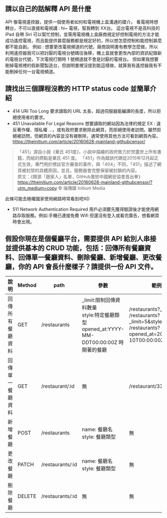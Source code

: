 ## 請以自己的話解釋 API 是什麼
API 像電視遙控器，提供一個使用者如何和電視機上盒溝通的媒介。
看電視時想轉台，不可以直接和電視講 : hi~ 電視，幫我轉到 XX台。 這台電視不是高科技的 iPad 自帶 Siri 可以幫忙控制，並需用電視機上盒廠商規定好控制電視的方法才能成功遙控電視，而且能提供甚麼服務都是規定好的，所以想怎麼控制和能控制甚麼都不能自創。
例如 :
想要更改電視頻道的代號，廠商說明書有教學怎麼做，所以利用遙控器我可以把討厭的電視台號碼往後移，機上盒就會更改內部的資訊紀錄新的電視台代號，下次電視打開時 1 號頻道就不會是討厭的電視台。
但如果我想要刪掉電視裡的假新聞製造台，但說明書裡沒提到能這樣做，就算我有遙控器我有不能刪掉任何一台電視頻道。



## 請找出三個課程沒教的 HTTP status code 並簡單介紹
- 414 URI Too Long
要求讀取的 URL 太長，超過伺服器能編譯的長度，所以拒絕使用者的要求。
- 451 Unavailable For Legal Reasons
想要讀取的網站因為法律的規定 EX : 違反著作權、隱私權 ...，或有政府要求刪除此網頁，而拒絕使用者訪問。雖然拒絕被訪問，但網頁的內容並沒有被刪除，通常使用其他方法可看到網頁內容。https://theinitium.com/article/20160628-mainland-githubcensor/


> 「451」源自小說《華氏 451度》，小說中描繪的政府致力於焚盡世上所有書籍，而紙的燃點是華氏 451 度。 「451」作為錯誤代碼從2015年12月起正式生效，專門用於標註官方審查的事件，與「404」不同，「451」描述了網頁被封禁的具體原因，並且，服務器會完整保留被封鎖的內容。  
>   原文：《開源「趙家人」名單，GitHub激怒中國網安協會首出拳》 https://theinitium.com/article/20160628-mainland-githubcensor/?utm_medium=copy
> © 端傳媒 Initium Media
> 
此條可能去極權國家使用網路時常看到吧XD
- 511 Network Authentication Required 
用戶必須要先獲得驗證後才能使用網路存取服務。例如:手機已連接免費 Wifi 但還沒有登入或看完廣告，想看網頁時會出現。


## 假設你現在是個餐廳平台，需要提供 API 給別人串接並提供基本的 CRUD 功能，包括：回傳所有餐廳資料、回傳單一餐廳資料、刪除餐廳、新增餐廳、更改餐廳，你的 API 會長什麼樣子？請提供一份 API 文件。
| 說明            | Method | path       | 參數                   | 範例             |
|----------------|--------|------------|----------------------|----------------|
| 回傳所有餐廳資料| GET    | /restaurants    |  _limit:限制回傳資料數量 <br>  style:特定餐廳類型  <br>  opened_at:YYYY-MM-DDT00:00:00Z 時開著的餐廳    | /restaurants?_limit=5 <br> /restaurants?_limit=5&style=western <br> /restaurants?opened_at=2019-05-10T00:00:00Z |
| 回傳單一餐廳資料 | GET    | /restaurant/:id | 無              | /restaurant/33   |
| 新增餐廳  | POST   | /restaurants   | name: 餐廳名 <br> style: 餐廳類型 | 無              |
|更改餐廳| PATCH|/restaurants/:id|name: 餐廳名 <br> style: 餐廳類型|無
|刪除餐廳   | DELETE   | /restaurants/:id    | 無 | 無              |


